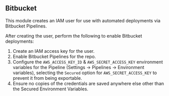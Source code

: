 ## Bitbucket

This module creates an IAM user for use with automated deployments via Bitbucket Pipelines.

After creating the user, perform the following to enable Bitbucket deployments:

1. Create an IAM access key for the user.
2. Enable Bitbucket Pipelines for the repo.
3. Configure the `AWS_ACCESS_KEY_ID` & `AWS_SECRET_ACCESS_KEY` environment variables for the Pipeline (Settings -> Pipelines -> Environment variables), selecting the `Secured` option for `AWS_SECRET_ACCESS_KEY` to prevent it from being exportable.
4. Ensure no copies of the credentials are saved anywhere else other than the Secured Environment Variables.
